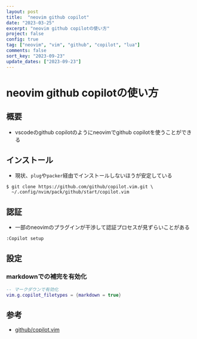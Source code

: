 ```yaml
---
layout: post
title:  "neovim github copilot"
date: "2023-03-25"
excerpt: "neovim github copilotの使い方"
project: false
config: true
tag: ["neovim", "vim", "github", "copilot", "lua"]
comments: false
sort_key: "2023-09-23"
update_dates: ["2023-09-23"]
---
```


# neovim github copilotの使い方

## 概要
 - vscodeのgithub copilotのようにneovimでgithub copilotを使うことができる

## インストール
 - 現状、`plug`や`packer`経由でインストールしないほうが安定している

```console
$ git clone https://github.com/github/copilot.vim.git \
  ~/.config/nvim/pack/github/start/copilot.vim
```

## 認証
 - 一部のneovimのプラグインが干渉して認証プロセスが見ずらいことがある

```vim
:Copilot setup
```

## 設定

### markdownでの補完を有効化

```lua
-- マークダウンで有効化
vim.g.copilot_filetypes = {markdown = true}
```

## 参考
 - [github/copilot.vim](https://github.com/github/copilot.vim)
